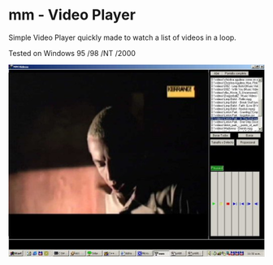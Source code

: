 # mm - Video Player

Simple Video Player quickly made to watch a list of videos in a loop.

Tested on Windows 95 /98 /NT /2000 

![](/mm.jpg)
